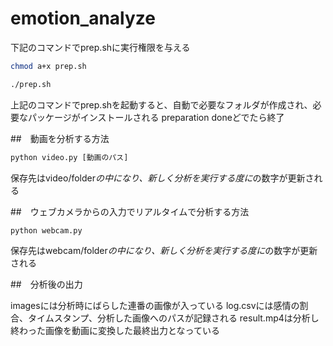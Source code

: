 # emotion_analyze
下記のコマンドでprep.shに実行権限を与える
```bash
chmod a+x prep.sh
```
```bash
./prep.sh
```
上記のコマンドでprep.shを起動すると、自動で必要なフォルダが作成され、必要なパッケージがインストールされる
preparation doneどでたら終了

##　動画を分析する方法
```python
python video.py [動画のパス]
```
保存先はvideo/folder*の中になり、新しく分析を実行する度に*の数字が更新される

##　ウェブカメラからの入力でリアルタイムで分析する方法
```python
python webcam.py
```
保存先はwebcam/folder*の中になり、新しく分析を実行する度に*の数字が更新される

##　分析後の出力

imagesには分析時にばらした連番の画像が入っている
log.csvには感情の割合、タイムスタンプ、分析した画像へのパスが記録される
result.mp4は分析し終わった画像を動画に変換した最終出力となっている
